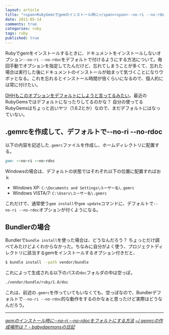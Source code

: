 ```yaml
---
layout: article
title: "<span>RubyGemsでgemのインストール時に</span><span>--no-ri --no-rdocをデフォルトにする</span>"
date: 2011-05-14
comments: true
categories: ruby
tags: ruby
published: true
---
```


Rubyでgemをインストールするときに、ドキュメントをインストールしないオプション`--no-ri --no-rdoc`をデフォルトで付けるようにする方法について。毎回手動でオプションを指定してたんだけど、忘れてしまうことが多くて、忘れた場合は実行した後にドキュメントのインストールが始まって気づくことになりウボァとなる。これを忘れるとインストール時間が倍くらいになるので、個人的には常に付けたい。

[DHHもこのオプションをデフォルトにしようと言ってるみたい](https://github.com/rubygems/rubygems/pull/42)。最近のRubyGemsではデフォルトになったりしてるのかな？ 自分の使ってるRubyGemsはちょっと古いヤツ（1.6.2とか）なので、まだデフォルトにはなっていない。

<!-- READMORE -->


## .gemrcを作成して、デフォルトで\--no-ri \--no-rdoc

以下の内容を記述した`.gemrc`ファイルを作成し、ホームディレクトリに配置する。

~~~ ruby
gem: --no-ri --no-rdoc
~~~

Windowsの場合は、デフォルトの状態ではそれぞれ以下の位置に配置すればおｋ

- Windows XP: `C:\Documents and Settings\ユーザー名\.gemrc`
- Windows VISTA/7: `C:\Users\ユーザー名\.gemrc`

これだけで、通常使う`gem install`や`gem update`コマンドに、デフォルトで`--no-ri --no-rdoc`オプションが付くようになる。


## Bundlerの場合

Bundlerで`bundle install`を使った場合は、どうなんだろう？ ちょっとだけ調べてみたけどよくわからなかった。ちなみに自分がよく使う、プロジェクトディレクトリに該当するgemをインストールするオプション付きだと、

~~~ sh
$ bundle install --path vendor/bundle
~~~

これによって生成される以下のパスの`doc`フォルダの中は空っぽ。

~~~ sh
./vendor/bundle/ruby/1.8/doc
~~~

これは、前述の`.gemrc`を作っていてもいなくても、空っぽなので、Bundlerデフォルトで`--no-ri --no-rdoc`的な動作をするのかなぁと思ったけど実際はどうなんだろう。

* * *

<cite>[gemのインストール時に\--no-ri \--no-rdocをフォルトにする方法](http://memo.yomukaku.net/entries/226)</cite>
<cite>[~/.gemrcの作成場所は？ - babydaemonsの日記](http://d.hatena.ne.jp/babydaemons/20090916/1253078929)</cite>
